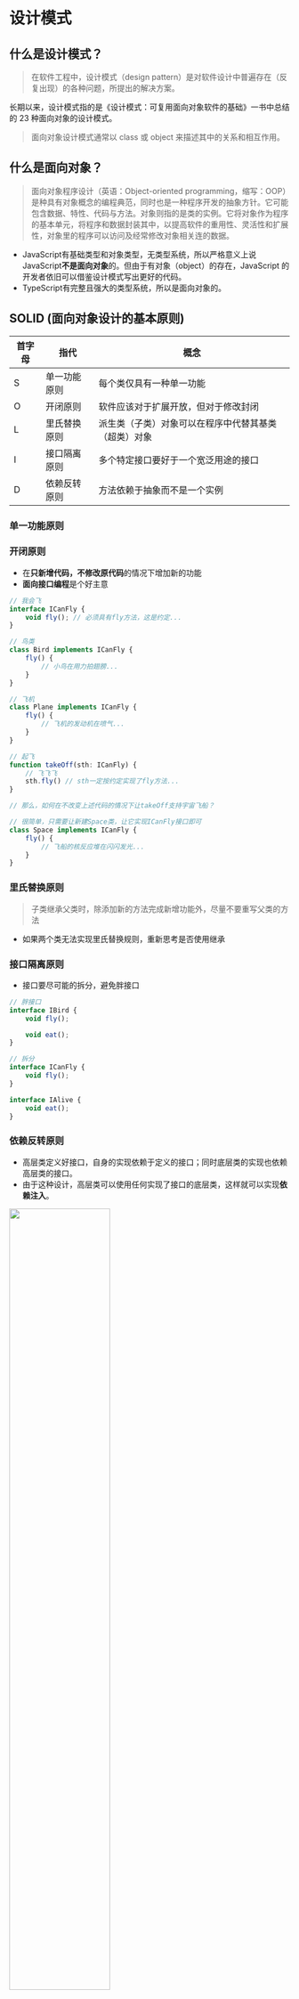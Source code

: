 # 设计模式

## 什么是设计模式？

> 在软件工程中，设计模式（design pattern）是对软件设计中普遍存在（反复出现）的各种问题，所提出的解决方案。

长期以来，设计模式指的是《设计模式：可复用面向对象软件的基础》一书中总结的 23 种面向对象的设计模式。

> 面向对象设计模式通常以 class 或 object 来描述其中的关系和相互作用。

## 什么是面向对象？

> 面向对象程序设计（英语：Object-oriented programming，缩写：OOP）是种具有对象概念的编程典范，同时也是一种程序开发的抽象方针。它可能包含数据、特性、代码与方法。对象则指的是类的实例。它将对象作为程序的基本单元，将程序和数据封装其中，以提高软件的重用性、灵活性和扩展性，对象里的程序可以访问及经常修改对象相关连的数据。

- JavaScript有基础类型和对象类型，无类型系统，所以严格意义上说 JavaScript**不是面向对象**的。但由于有对象（object）的存在，JavaScript 的开发者依旧可以借鉴设计模式写出更好的代码。
- TypeScript有完整且强大的类型系统，所以是面向对象的。

## SOLID (面向对象设计的基本原则)

| 首字母 | 指代         | 概念                                                 |
| ------ | ------------ | ---------------------------------------------------- |
| S      | 单一功能原则 | 每个类仅具有一种单一功能                             |
| O      | 开闭原则     | 软件应该对于扩展开放，但对于修改封闭                 |
| L      | 里氏替换原则 | 派生类（子类）对象可以在程序中代替其基类（超类）对象 |
| I      | 接口隔离原则 | 多个特定接口要好于一个宽泛用途的接口                 |
| D      | 依赖反转原则 | 方法依赖于抽象而不是一个实例                         |

### 单一功能原则

### 开闭原则

- 在**只新增代码，不修改原代码**的情况下增加新的功能
- **面向接口编程**是个好主意

``` TypeScript
// 我会飞
interface ICanFly {
    void fly(); // 必须具有fly方法，这是约定...
}

// 鸟类
class Bird implements ICanFly {
    fly() {
        // 小鸟在用力拍翅膀...
    }
}

// 飞机
class Plane implements ICanFly {
    fly() {
        // 飞机的发动机在喷气...
    }
}

// 起飞
function takeOff(sth: ICanFly) {
    // 飞飞飞
    sth.fly() // sth一定按约定实现了fly方法...
}

// 那么，如何在不改变上述代码的情况下让takeOff支持宇宙飞船？

// 很简单，只需要让新建Space类，让它实现ICanFly接口即可
class Space implements ICanFly {
    fly() {
        // 飞船的核反应堆在闪闪发光...
    }
}
```

### 里氏替换原则

> 子类继承父类时，除添加新的方法完成新增功能外，尽量不要重写父类的方法

- 如果两个类无法实现里氏替换规则，重新思考是否使用继承

### 接口隔离原则

- 接口要尽可能的拆分，避免胖接口

```TypeScript
// 胖接口
interface IBird {
    void fly();

    void eat();
}

// 拆分
interface ICanFly {
    void fly();
}

interface IAlive {
    void eat();
}
```

### 依赖反转原则

- 高层类定义好接口，自身的实现依赖于定义的接口；同时底层类的实现也依赖高层类的接口。
- 由于这种设计，高层类可以使用任何实现了接口的底层类，这样就可以实现**依赖注入**。

<img src="../../images/designPatterns/Dependency_inversion.png" width="60%">

### 依赖注入 <a href="/detail/designPatterns%2Fioc" target="_blank" >示例代码</a>

> 依赖注入形式下，调用方不再直接使用**依赖**，取而代之是**注入** 。**注入**是指将**依赖**传递给调用方的过程。在**注入**之后，调用方才会调用该**依赖**。

- 依赖注入带来的额外好处是**将类实例化的过程解耦**
  
## 23 种设计模式

<img src="../../images/designPatterns/23.svg" width="60%">

## 创建型模式

> 创建型模式提供了创建对象的机制， 能够提升已有代码的灵活性和可复用性。

> 创建型设计模式主要解决“对象的创建”问题。

在创建复杂对象时，使用创建型模式可以避免创建对象和对象的消费过程耦合，同时提高代码复用率。

### Vue中的创建型模式

在使用templat方式声明组件时，通过标签引用子组件，相当于直接组合具体类，这种写法缺少动态能力，我们可以使用动态组件技术修改部分子组件的运行时实例，但却无法修改子组件的布局方式。所以要想更好的利用创建型模式，需要使用渲染函数render或者JSX语法。

``` javascript
render: function (createElement) {
  return createElement(MyComponent, {
    props: {
      someProp: 'foobar'
    }
  })
}
```

### 工厂方法 <a href="/detail/designPatterns%2Ffactory" target="_blank" >示例代码</a>

#### 定义和描述

> 工厂对象通常包含一个或多个方法，用来创建这个工厂所能创建的各种类型的对象。这些方法可能接收参数，用来指定对象创建的方式，最后返回创建的对象。

- 对象的使用者把对象的创建过程委托给**工厂**，在编程时只依赖工厂接口，至于最终如何实例化对象，取决于使用的具体工厂和构建时传参。

#### 真实世界类比

小明去商店买饮料，小明可以买到可乐，雪碧等等许多饮料。小明想：小卖部真方便呀，我不用跑到可乐工厂去买可乐，也不用跑到雪碧工厂买雪碧。这里的小卖部既可以**提供**可乐也可以**提供**雪碧，作为**消费者**的小明只需要**依赖**小卖部这个饮料**供应商**就好了。这个例子中，小卖部就是可乐工厂和雪碧工厂的抽象，饮料就是可乐和雪碧的抽象。

#### 类图

<img src="../../images/designPatterns/FactoryMethod.svg" width="60%">

#### 应用场景

- 当我们用不同的参数生成不同的对象，我们就是在使用**简单工厂**
- 考虑较复杂的一个场景，我们希望统一整个项目的对话框。对话框目前有两种：信息对话框和表单对话框。信息对话框只要展示提示信息，表单对话框展示表单组件。这时可以考虑工厂方法。

``` TypeScript
interface VueComponent {}

enum MessageDialogType {
  Warning,
  Error,
  Success,
}

interface IFormData {
  [prop: string]: string | number;
}

interface IDialogCreateOptions {
  title: string;
}

interface IFormDialogCreateOptions extends IDialogCreateOptions {
  formComponent: VueComponent;
  formData: IFormData;
}

interface IMessageDialogCreateOptions extends IDialogCreateOptions {
  message: string;
  type: MessageDialogType;
}

interface IDialogFactory {
  createDialog(options: IDialogCreateOptions);
}

class FormDialogFactory implements IDialogFactory {
  createElement: Function;
  constructor(createElement: Function) {
    this.createElement = createElement;
  }

  createDialog(options: IFormDialogCreateOptions) {
    return this.createElement("div", {
      props: {
        formData: options.formData,
      },
    });
  }
}

class MessageDialogFactory implements IDialogFactory {
  createElement: Function;
  constructor(createElement: Function) {
    this.createElement = createElement;
  }

  createDialog(options: IMessageDialogCreateOptions) {
    return this.createElement("div", {
      props: {
        message: options.message,
      },
    });
  }
}

// 父组件如何使用Dialog工厂
function render(createElement) {
  // 创建提示对话框
  const messageDialogFactory = new MessageDialogFactory(createElement);
  messageDialogFactory.createDialog({
    title: "温馨提示",
    type: MessageDialogType.Warning,
    message: "您没有权限！",
  });

  // 创建表单对话框
  const formComponent: VueComponent = {}; // 表单组件
  const formDialogFactory = new FormDialogFactory(createElement);
  formDialogFactory.createDialog({
    title: "编辑用户信息",
    formComponent,
    formData: {
      username: "",
      age: 18,
    },
  });
}
```

### 抽象工厂 <a href="/detail/designPatterns%2FabstractFactory" target="_blank" >示例代码</a>

#### 定义和描述

> “工厂”是创建产品（对象）的地方，其目的是将产品的创建与产品的使用分离。抽象工厂模式的目的，是将若干抽象产品的接口与不同主题产品的具体实现分离开。这样就能在增加新的具体工厂的时候，不用修改引用抽象工厂的客户端代码。

#### 真实世界类比

小明在考驾照时学会了方向盘，刹车，转向灯的使用方式。拿到驾照后小明要买车了，他去车厂试驾，发现所有品牌的车都有方向盘，刹车和转向灯，而且**功能**都是一样的，只是装饰**风格**不同。因为车管所**规定**，任何车厂生产的汽车都必须具有方向盘，刹车，转向灯。这里车管所就是**抽象工厂**，它规定了车具有哪些功能，各个汽车厂商就是**具体工厂**，负责实际的生产。所以对小明来说，任何车都是一样的开。

#### 类图

<img src="../../images/designPatterns/Abstract_factory.png" width="60%">

#### 应用场景

现在要用8套设计和交互规范实现切换皮肤功能，某些可以通过修改CSS直接实现，但有些组件交互逻辑完全不同。此时可以用抽象工厂模式。

### 建造模式 <a href="/detail/designPatterns%2Fbuilder" target="_blank" >示例代码</a>

#### 定义和描述

> 建造模式可以将复杂对象的建造过程抽象出来（抽象类），使这个抽象过程的不同实现方法可以构造出不同表现（属性）的对象。

#### 真实世界类比

小明打算DIY一台电脑但是钱不够，于是他先买了主板，然后从**几套配置**中选了一套攒配件慢装。小明发现cpu，内存条，显卡可以用任何顺序安装，于是每个月买一个配件，买一个就装到主板上。几个月后攒齐配件，一次点亮。几年后电脑的配置慢慢提高了，小明想提升下散热能力，发现只要**加装**水冷系统就好。这个例子中电脑主板就是**建造者**，提供配件接入能力，小明作为**主管**拥有**多套建造方案**，也决定着每套方案中配件的**接入顺序**。

#### 类图

<img src="../../images/designPatterns/Builder.png" width="60%">

#### 应用场景

前端调用接口时往往要构造一个巨大的参数对象，其中有些部分是所有/某些接口公用的，比如用户信息和系统信息。通常参数构造逻辑不是和业务逻辑**藕合**，就是和HTTP客户端逻辑（比如Axios）**耦合**，这时我们可以使用建造模式将其分离。

### 抽象工厂和建造模式的比较

- Factory的methods之间通常没有关联；Builder的methods可能同属于某个产品的构建过程。
- 建造模式多了Director角色，令其控制组装过程；抽象工厂的产品往往在客户端被组装。

### 原型模式 <a href="/detail/designPatterns%2Fprototype" target="_blank" >示例代码</a>

#### 定义和描述

> 特点在于通过“复制”一个已经存在的实例来返回新的实例,而不是新建实例。被复制的实例就是我们所称的“原型”，这个原型是可定制的。

#### 真实世界类比

原型模式已经深深根植于JavaScript语言之中，前端日常开发无时无刻不在使用原型模式，几乎所有对象都是从Object对象复制而来。

#### 类图

<img src="../../images/designPatterns/Prototype.svg" width="60%">

### 单例模式 <a href="/detail/designPatterns%2Fsingleton" target="_blank" >示例代码</a>

#### 定义和描述

> 在应用这个模式时，单例对象的类必须保证只有一个实例存在。

#### 能否直接使用全局变量保存单例？

- 当然可以，不过全局变量存在很多问题，它很容易造成命名空间污染
- 使用闭包防止变量泄漏
- 使用命名空间防止冲突

#### 应用场景

- 使用Vuex每个应用将**仅仅包含一个store实例**
- 全局性的dom只保留一个实例，比如全局dialog

``` javascript
var myApp = {} // 使用命名空间

myApp.createLoginLayer = (function () {
  var div;
  return function () {
    if (!div) {
      div = document.createElement("div");
      div.innerHTML = "我是登录浮窗";
      div.style.display = "none";
      document.body.appendChild(div);
    }
    return div;
  };
})();
```

- 如果某些接口只被调用一次（比如用户信息、菜单、配置项），可以结合Promise封装一些惰性且带缓存的接口
  
``` TypeScript
namespace DisposableApis {
  let permissions: [] | null = null;
  export async function getPermissions() {
    if (!permissions) {
      const res = await fetch('https://***.com/user', {
        credentials: "include",
      })
      permissions = await res.json();
      return permissions
    } else {
      return Promise.resolve(permissions);
    }
  };
}

function getUserInfo() {
  DisposableApis.getPermissions().then(
    userInfo => {
      console.log('userInfo', userInfo)
    }
  )
}

getUserInfo()

setTimeout(
  getUserInfo, 1000
)
setTimeout(
  getUserInfo, 2000
)
setTimeout(
  getUserInfo, 3000
)
```

## 结构型模式

> 结构型模式介绍如何将对象和类组装成较大的结构， 并同时保持结构的灵活和高效。

> 结构型模式主要总结了一些类或对象组合在一起的经典结构，这些经典的结构可以解决特定应用场景的问题。

### 适配器模式 <a href="/detail/designPatterns%2Fadapter" target="_blank" >示例代码</a>

#### 定义和描述

> 有时候也称包装样式或者包装。将一个类的接口转接成用户所期待的。一个适配使得因接口不兼容而不能在一起工作的类能在一起工作，做法是将类自己的接口包裹在一个已存在的类中。

#### 真实世界类比

小明买了一台switch，厂商赠送了一个底座，游戏机插在底座上就能从掌机模式切换成主机模式。这里switch底座就是**适配器**，switch本体不需要适配器也能正常工作。

#### 类图

<img src="../../images/designPatterns/ObjectAdapter.png" width="60%">

#### 应用场景

- 开发过程中我们经常使用适配器模式，只不过没有把它分离成单独的adapter。

``` javascript
// 计算总年龄
function getTotalAge(persons) {
  let age = 0;
  persons.forEach((person) => {
    age += person.age;
  });
  return age;
}

const persons = [
  {
    name: "小明",
    age: 18,
  },
  {
    name: "小李",
    age: 19,
  },
];

// 旧调用方式
const age1 = getTotalAge(persons);
console.log("age1", age1);

// 能否兼容新的数据结构？
const buildings = [
  {
    name: "教学楼",
    year: "12",
  },
  {
    name: "食堂",
    year: "8",
  },
];

// 常规写法
const age2 = getTotalAge(
  buildings.map((item) => {
    return {
      age: Number(item.year),
    };
  })
);
console.log("age2", age2);

// 优化：分离出adapter
function adapter(building) {
  return {
    age: Number(building.year),
  };
}
const age3 = getTotalAge(buildings.map(adapter));
console.log("age3", age3);
```

- 还记得之前提到的建造模式吗？之前把参数构建的过程委托给Director类了，不过这样构造出来的参数具有固定的几种格式。即使我们在项目早期做了约定（比如：所有接口按固定格式传参），也还是会有一些接口的参数格式“不合群”。适配器模式可以优雅的解决这个问题：相比于业务代码里构造新参数，适配器可以把参数构造的过程解耦出来，如果以后接口参数再变动，我们完全不用关心业务代码，只需要修改适配器代码。

### 桥接模式 <a href="/detail/designPatterns%2Fbridge" target="_blank" >示例代码</a>

#### 定义和描述

> 桥接模式是软件设计模式中最复杂的模式之一，它把事物对象和其具体行为、具体特征分离开来，使它们可以各自独立的变化。

> 桥接模式就是为了避免直接继承带来的子类爆炸。

- 桥接模式的本质是**面向接口编程**

#### 真实世界类比

小明是游戏引擎开发者，他写的程序需要调用操作系统的很多接口。涉及到图形的部分依赖一套图形API，而不是在代码里写一大堆if else逻辑判断显卡型号然后调用对应显卡厂商提供的API。涉及到计算的部分只依赖编程语言，也不用写一大堆代码判断CPU型号。操作系统使用图形API和编程语言，给程序员提供了一套通用接口，使程序员可以**依赖接口编程**而不用关心其具体实现，这就是**桥接**。

#### 类图

<img src="../../images/designPatterns/Bridge.svg" width="60%">

#### 应用场景

前端微服务场景中，为了保持代码风格的统一，我们开发一个通用SDK给所有子应用调用，假设其主要包含三个部分：
1. Web Storage，兼容cookie，web storage，子应用在初始化SDK时可以选择具体实现。
2. HTTP Client，兼容fetch和XMLHTttpRequest，子应用在初始化SDK时可以选择具体实现。
3. 通用业务能力， 比如登录/登出（支持单点登录），用户信息查询等等，子应用在初始化SDK时可以选择具体实现。

### 组合模式 <a href="/detail/designPatterns%2Fcomposite" target="_blank" >示例代码</a>

#### 定义和描述

> The intent of a composite is to "compose" objects into tree structures to represent part-whole hierarchies.

> 组合模式通过把对象“组装”在树状结构之中来表示部分-整体结构。

- 组合模式基本上用在树状数据结构递归的场景。

#### 真实世界类比

HTML中的document节点是dom，body节点也是dom，document节点的children数组包含了body节点，因此具有部分-整体结构。我们考察下document.querySelector方法的执行过程，document首先判断自身是否符合查找条件，如果不符合，找到子节点body继续调用querySelector，直到自身符合条件或children为空时返回。这里的dom就应用了**组合**模式。

#### 类图

<img src="../../images/designPatterns/Composite.svg" width="60%">

#### 应用场景

存在部分-整体结构的地方都可能用到组合模式：

- 前端组件化就是应用了组合模式思想，父组件包含子组件，父组件渲染时会在内部渲染所有子组件。
- 表单校验功能，客户端只需执行表单的校验方法，该方法内部遍历校验所有表单项。
- 设计一个无层数限制，折叠展示的树状组件，父组件的toggle方法只需调用子组件的toggle，最终在叶子节点实现真正的toggle逻辑。

### 装饰模式 <a href="/detail/designPatterns%2Fdecorator" target="_blank" >示例代码</a>

#### 定义和描述

> 装饰模式，一种**动态**地往一个类别中添加新的行为的设计模式。

#### 真实世界例子

小明上班穿西装，游泳时穿泳装，打球时穿球衣。小明和衣服整体构成一个装饰器实例，这个新的实例可以看作小明的外观增强版。衣服是装饰器的一部分但不是小明的一部分。

#### 类图

<img src="../../images/designPatterns/Decorator.svg" width="60%">

#### 应用场景

- 前端经常需要把后端定义的枚举值转换成含义明确的文案，此时我们可以用装饰器修饰接口请求方法。

``` javascript
const statesMapper = {
  0: '关闭',
  1: '开启'
}

// 对应装饰器class
const statesNameDecorator = (api) => {
  return (args) => api(args).then(
    list => {
      return list.map(item => {
        return {
          ...item,
          statesName: statesMapper[item.states]
        }
      })
    }
  )
}

// 原始方法
const getDoorStatus = () => {
  return Promise.resolve(
    [
      {
        name: '5号门',
        states: 0
      },
      {
        name: '6号门',
        states: 1
      }
    ]
  )
}

// 装饰器实例getDoorStatusWithName和getDoorStatus具有相同的函数签名
const getDoorStatusWithName = statesNameDecorator(getDoorStatus)

getDoorStatusWithName().then(
  res => {
    console.log(res)
  }
)
```

### 代理模式 <a href="/detail/designPatterns%2Fproxy" target="_blank" >示例代码</a>

#### 定义和描述

> a proxy is a wrapper or agent object that is being called by the client to access the real serving object behind the scenes. Use of the proxy can simply be forwarding to the real object, or can provide additional logic.

#### 真实世界例子

小丽是个演员，但她不太懂炒热度、买热搜这些商业活动，好在演艺公司给她分配了经纪人，帮她**代理**这些**和主业无关的**事情，于是小丽得以**专注**在演艺事业上。

#### 类图

<img src="../../images/designPatterns/Proxy.svg" width="60%">

#### 应用场景

- Vue中的所有响应式数据都是代理。

### 装饰模式和代理模式的比较

- 两者的实现方式类似，能做的事情也类似，原始对象和强化对象继承同一个接口。
- 从类图看，代理模式中Proxy和RealSubject之间是关联关系，并没有指明是依赖关联、聚合关联和组合关联中的哪一种，实现起来比较自由。装饰模式中Decorator和Component之间是聚合关系，即组件是装饰器的一部分，装饰器有一个成员变量是对组件的引用。也就是说，装饰器比代理更依赖原始对象，更适用于对原始对象做更多控制的场景，而代理模式更适用于那些与原始对象关联较小的场景。
- 代理适合更抽象的通用场景，装饰器适合具体的业务场景。

### 外观模式 <a href="/detail/designPatterns%2Ffacade" target="_blank" >示例代码</a>

#### 定义和描述

> 外观模为为子系统中的一组界面提供一个统一的高层界面，使得子系统更容易使用。

#### 真实世界类比

小明决定使用中通快递来邮寄一本书，整个邮寄过程需要快递公司各个子系统的协作才能完成，小明不可能和所有子系统交互，他只需要在官网下单就好了。中通官网就是整个快递公司的**外观**。

#### 类图

<img src="../../images/designPatterns/Facade.svg" width="60%">

### 享元模式 <a href="/detail/designPatterns%2Fflyweight" target="_blank" >示例代码</a>

> 通常物件中的部分状态(state)能够共享。常见做法是把它们放在数据结构外部，当需要使用时再将它们传递给享元。

## 行为型模式

> 行为模式负责对象间的高效沟通和职责委派。

> 行为型设计模式主要解决的就是“类或对象之间的交互”问题。

### 责任链模式 <a href="/detail/designPatterns%2FchainOfResponsibility" target="_blank" >示例代码</a>

> 责任链包含了一些命令对象和一系列的处理对象。每一个处理对象决定它能处理哪些命令对象，它也知道如何将它不能处理的命令对象传递给该链中的下一个处理对象。该模式还描述了往该处理链的末尾添加新的处理对象的方法。

<img src="../../images/designPatterns/Chain_of_Responsibility.jpg" width="60%">

### 命令模式 <a href="/detail/designPatterns%2Fcommand" target="_blank" >示例代码</a>

> the command pattern is a behavioral design pattern in which an object is used to encapsulate all information needed to perform an action or trigger an event at a later time.

### 解释器模式

> 指定如何对某种语言中的表达式求值

### 迭代器模式 <a href="/detail/designPatterns%2Fiterator" target="_blank" >示例代码</a>

> 可以让用户透过特定的接口轮流访问容器中的每一个元素而不用了解底层的实现

- javascript迭代器与生成器

### 中介者模式 <a href="/detail/designPatterns%2Fmediator" target="_blank" >示例代码</a>

> 中介者模式定义了一个中介者对象，该对象封装了系统中对象间的交互方式。 由于它可以在运行时改变程序的行为

### 备忘录模式 <a href="/detail/designPatterns%2Fmemento" target="_blank" >示例代码</a>

> The memento pattern is a software design pattern that provides the ability to restore an object to its previous state.

- 备忘录模式是一种用空间换时间的常用手段

### 观察者模式 <a href="/detail/designPatterns%2Fobserver" target="_blank" >示例代码</a>

> 在此种模式中，一个目标对象管理所有相依于它的观察者对象，并且在它本身的状态改变时主动发出通知。这通常透过呼叫各观察者所提供的方法来实现。

<img src="../../images/designPatterns/Observer.png" width="60%">

- 发布订阅模式通过新增事件中心，避免了目标和观察者互相耦合

### 状态机模式 <a href="/detail/designPatterns%2Fstate" target="_blank" >示例代码</a>

> The state pattern is a behavioral software design pattern that allows an object to alter its behavior when its internal state changes.

- 把状态封装在调用对象之中，通过修改对象状态改变方法的行为

### 策略模式 <a href="/detail/designPatterns%2Fstrategy" target="_blank" >示例代码</a>

> the strategy pattern (also known as the policy pattern) is a behavioral software design pattern that enables selecting an algorithm at runtime.

### 模板方法 <a href="/detail/designPatterns%2Ftemplate" target="_blank" >示例代码</a>

> 模板方法是一个定义在父类别的方法，在模板方法中会呼叫多个定义在父类别的其他方法，而这些方法有可能只是抽象方法并没有实作，模板方法仅决定这些抽象方法的执行顺序，这些抽象方法的实作由子类别负责，并且子类别不允许覆写模板方法。

### 访问者模式 <a href="/detail/designPatterns%2Fvisitor" target="_blank" >示例代码</a>

> 首先我们拥有一个由许多对象构成的对象结构，这些对象的类都拥有一个accept方法用来接受访问者对象；访问者是一个接口，它拥有一个visit方法，这个方法对访问到的对象结构中不同类型的元素作出不同的反应；在对象结构的一次访问过程中，我们遍历整个对象结构，对每一个元素都实施accept方法，在每一个元素的accept方法中回调访问者的visit方法，从而使访问者得以处理对象结构的每一个元素。

- 访问者不需要知道被访问者的结构，由被访问者决定遍历子组件的方式

## 动态语言的设计模式

> 23 种设计模式中的 16 种已经内置在语言之中，或者不复存在

- 动态语言无需想方设法绕开 class 的限制

## 参考资料

本文或多或少引用了以下资料的代码和描述，感兴趣的读者可自行阅读

1. [维基百科](https://zh.wikipedia.org/wiki/%E8%AE%BE%E8%AE%A1%E6%A8%A1%E5%BC%8F%EF%BC%9A%E5%8F%AF%E5%A4%8D%E7%94%A8%E9%9D%A2%E5%90%91%E5%AF%B9%E8%B1%A1%E8%BD%AF%E4%BB%B6%E7%9A%84%E5%9F%BA%E7%A1%80)：权威描述
2. [Typescript演练场](https://www.typescriptlang.org/zh/play)：在线的TypeScript编译执行环境
3. [桥接模式](https://www.liaoxuefeng.com/wiki/1252599548343744/1281319266943009)：廖雪峰老师关于桥接的描述
4. [深入理解设计模式](https://refactoringguru.cn/)：图文并茂
5. 极客时间《设计模式之美》：代码例子比较贴合实际应用场景，收费

